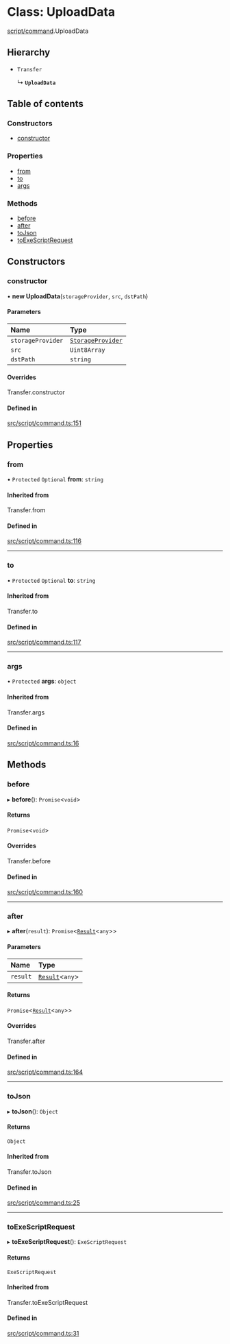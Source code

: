 # Class: UploadData

[script/command](../modules/script_command).UploadData

## Hierarchy

- `Transfer`

  ↳ **`UploadData`**

## Table of contents

### Constructors

- [constructor](script_command.UploadData#constructor)

### Properties

- [from](script_command.UploadData#from)
- [to](script_command.UploadData#to)
- [args](script_command.UploadData#args)

### Methods

- [before](script_command.UploadData#before)
- [after](script_command.UploadData#after)
- [toJson](script_command.UploadData#tojson)
- [toExeScriptRequest](script_command.UploadData#toexescriptrequest)

## Constructors

### constructor

• **new UploadData**(`storageProvider`, `src`, `dstPath`)

#### Parameters

| Name | Type |
| :------ | :------ |
| `storageProvider` | [`StorageProvider`](../interfaces/storage_provider.StorageProvider) |
| `src` | `Uint8Array` |
| `dstPath` | `string` |

#### Overrides

Transfer.constructor

#### Defined in

[src/script/command.ts:151](https://github.com/golemfactory/golem-js/blob/cbc3a8c/src/script/command.ts#L151)

## Properties

### from

• `Protected` `Optional` **from**: `string`

#### Inherited from

Transfer.from

#### Defined in

[src/script/command.ts:116](https://github.com/golemfactory/golem-js/blob/cbc3a8c/src/script/command.ts#L116)

___

### to

• `Protected` `Optional` **to**: `string`

#### Inherited from

Transfer.to

#### Defined in

[src/script/command.ts:117](https://github.com/golemfactory/golem-js/blob/cbc3a8c/src/script/command.ts#L117)

___

### args

• `Protected` **args**: `object`

#### Inherited from

Transfer.args

#### Defined in

[src/script/command.ts:16](https://github.com/golemfactory/golem-js/blob/cbc3a8c/src/script/command.ts#L16)

## Methods

### before

▸ **before**(): `Promise`<`void`\>

#### Returns

`Promise`<`void`\>

#### Overrides

Transfer.before

#### Defined in

[src/script/command.ts:160](https://github.com/golemfactory/golem-js/blob/cbc3a8c/src/script/command.ts#L160)

___

### after

▸ **after**(`result`): `Promise`<[`Result`](activity_results.Result)<`any`\>\>

#### Parameters

| Name | Type |
| :------ | :------ |
| `result` | [`Result`](activity_results.Result)<`any`\> |

#### Returns

`Promise`<[`Result`](activity_results.Result)<`any`\>\>

#### Overrides

Transfer.after

#### Defined in

[src/script/command.ts:164](https://github.com/golemfactory/golem-js/blob/cbc3a8c/src/script/command.ts#L164)

___

### toJson

▸ **toJson**(): `Object`

#### Returns

`Object`

#### Inherited from

Transfer.toJson

#### Defined in

[src/script/command.ts:25](https://github.com/golemfactory/golem-js/blob/cbc3a8c/src/script/command.ts#L25)

___

### toExeScriptRequest

▸ **toExeScriptRequest**(): `ExeScriptRequest`

#### Returns

`ExeScriptRequest`

#### Inherited from

Transfer.toExeScriptRequest

#### Defined in

[src/script/command.ts:31](https://github.com/golemfactory/golem-js/blob/cbc3a8c/src/script/command.ts#L31)
